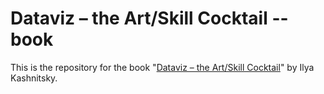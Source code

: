# Dataviz – the Art/Skill Cocktail -- book

This is the repository for the book "[Dataviz – the Art/Skill Cocktail](https://github.com/ikashnitsky/dataviz-art-skill)" by Ilya Kashnitsky.

